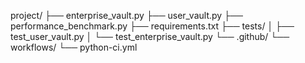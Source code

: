 project/
├── enterprise_vault.py
├── user_vault.py
├── performance_benchmark.py
├── requirements.txt
├── tests/
│   ├── test_user_vault.py
│   └── test_enterprise_vault.py
└── .github/
    └── workflows/
        └── python-ci.yml
